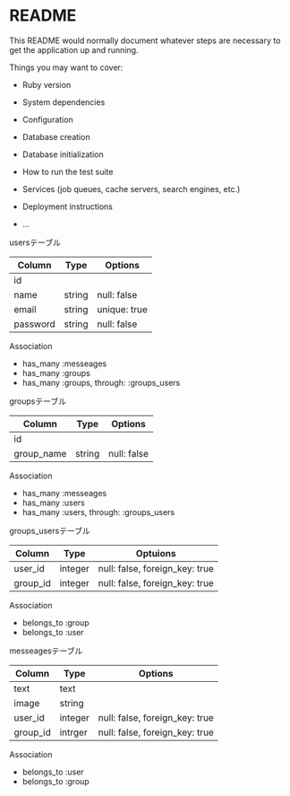 # README

This README would normally document whatever steps are necessary to get the
application up and running.

Things you may want to cover:

* Ruby version

* System dependencies

* Configuration

* Database creation

* Database initialization

* How to run the test suite

* Services (job queues, cache servers, search engines, etc.)

* Deployment instructions

* ...

usersテーブル

|Column|Type|Options|
|------|----|-------|
|id|
|name|string|null: false|
|email|string|unique: true|
|password|string|null: false|

Association
- has_many :messeages
- has_many :groups
- has_many :groups, through: :groups_users

groupsテーブル

|Column|Type|Options|
|------|----|-------|
|id|
|group_name|string|null: false|

Association
- has_many :messeages
- has_many :users
- has_many :users, through: :groups_users

groups_usersテーブル

|Column|Type|Optuions|
|------|----|--------|
|user_id|integer|null: false, foreign_key: true|
|group_id|integer|null: false, foreign_key: true|

Association
- belongs_to :group
- belongs_to :user

messeagesテーブル

|Column|Type|Options|
|------|----|-------|
|text|text|
|image|string|
|user_id|integer|null: false, foreign_key: true|
|group_id|intrger|null: false, foreign_key: true|

Association
- belongs_to :user
- belongs_to :group